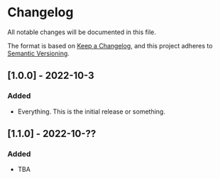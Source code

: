 # Changelog
All notable changes will be documented in this file.

The format is based on [Keep a Changelog](https://keepachangelog.com/en/1.0.0/),
and this project adheres to [Semantic Versioning](https://semver.org/spec/v2.0.0.html).

## [1.0.0] - 2022-10-3
### Added
* Everything. This is the initial release or something.

## [1.1.0] - 2022-10-??
### Added
* TBA